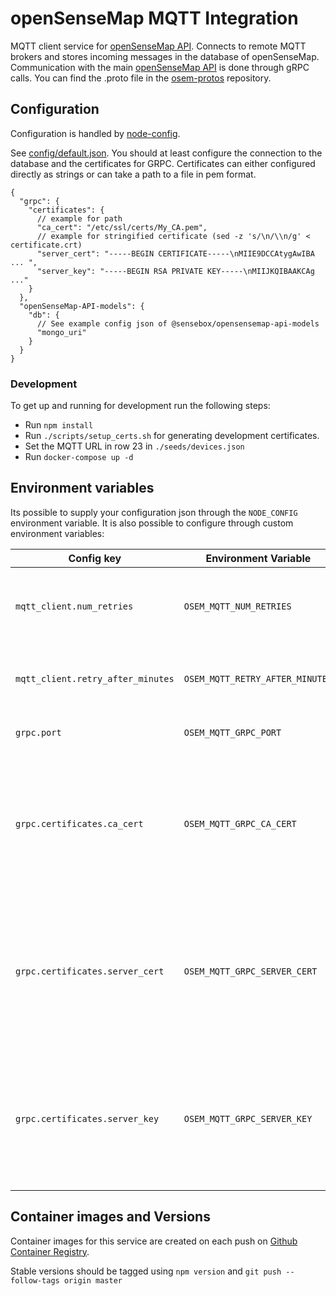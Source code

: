 # openSenseMap MQTT Integration

MQTT client service for [openSenseMap API]. Connects to remote MQTT brokers and stores incoming messages in the database of openSenseMap. Communication with the main [openSenseMap API] is done through gRPC calls. You can find the .proto file in the [osem-protos] repository.

## Configuration

Configuration is handled by [node-config].

See [config/default.json](config/default.json). You should at least configure the connection to the database and the certificates for GRPC. Certificates can either configured directly as strings or can take a path to a file in pem format.

    {
      "grpc": {
        "certificates": {
          // example for path
          "ca_cert": "/etc/ssl/certs/My_CA.pem",
          // example for stringified certificate (sed -z 's/\n/\\n/g' < certificate.crt)
          "server_cert": "-----BEGIN CERTIFICATE-----\nMIIE9DCCAtygAwIBA ... ",
          "server_key": "-----BEGIN RSA PRIVATE KEY-----\nMIIJKQIBAAKCAg ..."
        }
      },
      "openSenseMap-API-models": {
        "db": {
          // See example config json of @sensebox/opensensemap-api-models
          "mongo_uri"
        }
      }
    }

### Development

To get up and running for development run the following steps:

- Run `npm install`
- Run `./scripts/setup_certs.sh` for generating development certificates.
- Set the MQTT URL in row 23 in `./seeds/devices.json`
- Run `docker-compose up -d`

## Environment variables

Its possible to supply your configuration json through the `NODE_CONFIG` environment variable. It is also possible to configure through custom environment variables:

| Config key | Environment Variable | Description |
|------------|----------------------|-------------|
| `mqtt_client.num_retries` | `OSEM_MQTT_NUM_RETRIES` | Number of retries which the MQTT client takes until backing off |
| `mqtt_client.retry_after_minutes` | `OSEM_MQTT_RETRY_AFTER_MINUTES` | Minutes after the MQTT clients restarts connecting after errors |
| `grpc.port` | `OSEM_MQTT_GRPC_PORT` | Port on which the gRPC server listens |
| `grpc.certificates.ca_cert` | `OSEM_MQTT_GRPC_CA_CERT` | CA certificate for gRPC TLS client authentication. Can be specified either as path to a certificate file or the certificate directly. |
| `grpc.certificates.server_cert` | `OSEM_MQTT_GRPC_SERVER_CERT` | Server certificate for gRPC TLS client authentication. Can be specified either as path to a certificate file or the certificate directly. |
| `grpc.certificates.server_key` | `OSEM_MQTT_GRPC_SERVER_KEY` | Server certificate key for gRPC TLS client authentication. Can be specified either as path to a key file or the key directly. |

## Container images and Versions

Container images for this service are created on each push on [Github Container Registry].

Stable versions should be tagged using `npm version` and `git push --follow-tags origin master`

[openSenseMap API]: https://github.com/sensebox/openSenseMap-API
[node-config]: https://github.com/lorenwest/node-config
[osem-protos]: https://github.com/sensebox/osem-protos/blob/master/mqtt/mqtt.proto
[Github Container Registry]: https://github.com/sensebox/mqtt-osem-integration/pkgs/container/mqtt-osem-integration
